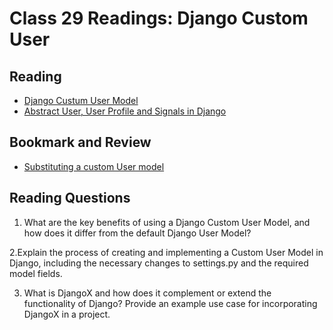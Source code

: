 # Class 29 Readings: Django Custom User

## Reading

- [Django Custum User Model](https://learndjango.com/tutorials/django-custom-user-model)
- [Abstract User, User Profile and Signals in Django](https://www.youtube.com/watch?v=EudKs1HPUfE)

## Bookmark and Review

- [Substituting a custom User model](https://docs.djangoproject.com/en/3.0/topics/auth/customizing/#auth-custom-user)

## Reading Questions

1. What are the key benefits of using a Django Custom User Model, and how does it differ from the default Django User Model?

2.Explain the process of creating and implementing a Custom User Model in Django, including the necessary changes to settings.py and the required model fields.

3. What is DjangoX and how does it complement or extend the functionality of Django? Provide an example use case for incorporating DjangoX in a project.